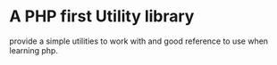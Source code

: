 # A PHP first Utility library

provide a simple utilities to work with and good reference to use when learning php.